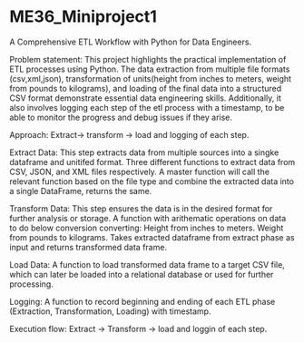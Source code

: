 # ME36_Miniproject1

A Comprehensive ETL Workflow with Python for Data Engineers.

Problem statement: This project highlights the practical implementation of ETL processes using Python. The data extraction from multiple file formats (csv,xml,json), transformation of units(height from inches to meters, weight from pounds to kilograms), and loading of the final data into a structured CSV format demonstrate essential data engineering skills. Additionally, it also involves logging each step of the etl process with a timestamp, to be able to monitor the progress and debug issues if they arise.

Approach: Extract-> transform -> load and logging of each step.

Extract Data: This step extracts data from multiple sources into a singke dataframe and unitifed format.
  Three different functions to extract data from CSV, JSON, and XML files respectively.
  A master function will call the relevant function based on the file type and combine the extracted data into a single DataFrame, returns the same.
  
Transform Data: This step ensures the data is in the desired format for further analysis or storage. 
  A function with arithematic operations on data to do below conversion converting:
    Height from inches to meters.
    Weight from pounds to kilograms.
  Takes extracted dataframe from extract phase as input and returns transformed data frame.
 
Load Data: A function to load transformed data frame to a target CSV file, which can later be loaded into a relational database or used for further processing. 
  
Logging: A function to record beginning and ending of each ETL phase (Extraction, Transformation, Loading) with timestamp.

Execution flow: Extract -> Transform -> load and loggin of each step.





